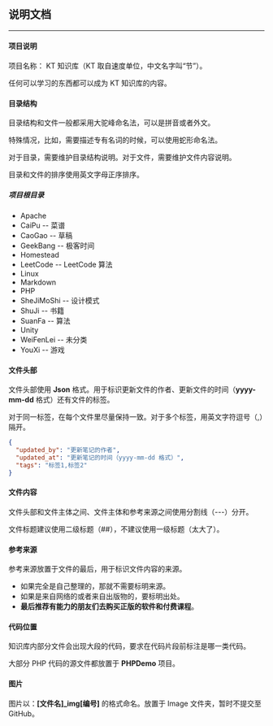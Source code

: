## 说明文档

---

#### 项目说明

项目名称： KT 知识库（KT 取自速度单位，中文名字叫“节”）。

任何可以学习的东西都可以成为 KT 知识库的内容。

#### 目录结构

目录结构和文件一般都采用大驼峰命名法，可以是拼音或者外文。

特殊情况，比如，需要描述专有名词的时候，可以使用蛇形命名法。

对于目录，需要维护目录结构说明。对于文件，需要维护文件内容说明。

目录和文件的排序使用英文字母正序排序。

##### 项目根目录

- Apache
- CaiPu -- 菜谱
- CaoGao -- 草稿
- GeekBang -- 极客时间
- Homestead
- LeetCode -- LeetCode 算法
- Linux
- Markdown
- PHP
- SheJiMoShi -- 设计模式
- ShuJi -- 书籍
- SuanFa -- 算法
- Unity
- WeiFenLei -- 未分类
- YouXi -- 游戏

#### 文件头部

文件头部使用 **Json** 格式。用于标识更新文件的作者、更新文件的时间（**yyyy-mm-dd** 格式）还有文件的标签。

对于同一标签，在每个文件里尽量保持一致。对于多个标签，用英文字符逗号（,）隔开。

```json
{
  "updated_by": "更新笔记的作者",
  "updated_at": "更新笔记的时间（yyyy-mm-dd 格式）",
  "tags": "标签1,标签2"
}
```

#### 文件内容

文件头部和文件主体之间、文件主体和参考来源之间使用分割线（---）分开。

文件标题建议使用二级标题（##），不建议使用一级标题（太大了）。

#### 参考来源

参考来源放置于文件的最后，用于标识文件内容的来源。

- 如果完全是自己整理的，那就不需要标明来源。
- 如果是来自网络的或者来自出版物的，要标明出处。
- **最后推荐有能力的朋友们去购买正版的软件和付费课程**。

#### 代码位置

知识库内部分文件会出现大段的代码，要求在代码片段前标注是哪一类代码。

大部分 PHP 代码的源文件都放置于 **PHPDemo** 项目。

#### 图片

图片以：**[文件名]_img[编号]** 的格式命名。放置于 Image 文件夹，暂时不提交至 GitHub。